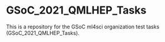 # GSoC_2021_QMLHEP_Tasks

This is a repository for the GSoC ml4sci organization test tasks (GSoC_2021_QMLHEP_Tasks).
